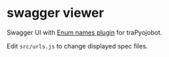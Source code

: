 # swagger viewer

Swagger UI with [Enum names plugin](https://github.com/sapphi-red/swagger-ui-plugin-enum-names) for traPyojobot.

Edit `src/urls.js` to change displayed spec files.
